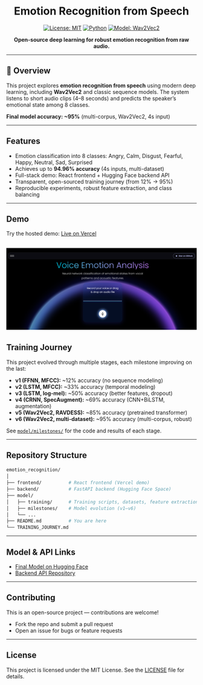 <div align="center">

 # Emotion Recognition from Speech

[![License: MIT](https://img.shields.io/badge/License-MIT-yellow.svg)](LICENSE)
[![Python](https://img.shields.io/badge/python-3.8%2B-blue.svg)](https://www.python.org/)
[![Model: Wav2Vec2](https://img.shields.io/badge/model-Wav2Vec2-green)](https://huggingface.co/facebook/wav2vec2-base)

<b>Open-source deep learning for robust emotion recognition from raw audio.</b>

</div>

---

## 🚀 Overview

This project explores **emotion recognition from speech** using modern deep learning, including **Wav2Vec2** and classic sequence models. The system listens to short audio clips (4–8 seconds) and predicts the speaker’s emotional state among 8 classes.

**Final model accuracy: ~95%** (multi-corpus, Wav2Vec2, 4s input)

---

## Features

- Emotion classification into 8 classes: Angry, Calm, Disgust, Fearful, Happy, Neutral, Sad, Surprised
- Achieves up to **94.96% accuracy** (4s inputs, multi-dataset)
- Full-stack demo: React frontend + Hugging Face backend API
- Transparent, open-sourced training journey (from 12% → 95%)
- Reproducible experiments, robust feature extraction, and class balancing

---

## Demo

Try the hosted demo: [Live on Vercel](https://emotionrecognition.vercel.app)


![Demo Screenshot](image.png)
---

## Training Journey

This project evolved through multiple stages, each milestone improving on the last:

- **v1 (FFNN, MFCC):** ~12% accuracy (no sequence modeling)
- **v2 (LSTM, MFCC):** ~33% accuracy (temporal modeling)
- **v3 (LSTM, log-mel):** ~50% accuracy (better features, dropout)
- **v4 (CRNN, SpecAugment):** ~69% accuracy (CNN+BiLSTM, augmentation)
- **v5 (Wav2Vec2, RAVDESS):** ~85% accuracy (pretrained transformer)
- **v6 (Wav2Vec2, multi-dataset):** ~95% accuracy (multi-corpus, robust)

See [`model/milestones/`](model/milestones/) for the code and results of each stage.

---

## Repository Structure

```bash
emotion_recognition/
│
├── frontend/          # React frontend (Vercel demo)
├── backend/           # FastAPI backend (Hugging Face Space)
├── model/
│   ├── training/      # Training scripts, datasets, feature extraction
│   ├── milestones/    # Model evolution (v1–v6)
│   └── ...
├── README.md          # You are here
└── TRAINING_JOURNEY.md
```

---

## Model & API Links

- [Final Model on Hugging Face ](https://huggingface.co/manelbrh1342/emotion-recognition-model)
- [Backend API Repository](https://huggingface.co/spaces/manelbrh1342/emotion-recognition-app)

---

## Contributing

This is an open-source project — contributions are welcome!

- Fork the repo and submit a pull request
- Open an issue for bugs or feature requests

---

## License

This project is licensed under the MIT License. See the [LICENSE](LICENSE) file for details.
